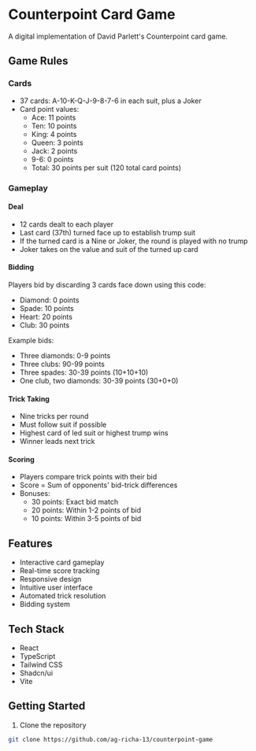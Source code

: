 # Counterpoint Card Game

A digital implementation of David Parlett's Counterpoint card game.

## Game Rules

### Cards
- 37 cards: A-10-K-Q-J-9-8-7-6 in each suit, plus a Joker
- Card point values:
  - Ace: 11 points
  - Ten: 10 points
  - King: 4 points
  - Queen: 3 points
  - Jack: 2 points
  - 9-6: 0 points
  - Total: 30 points per suit (120 total card points)

### Gameplay

#### Deal
- 12 cards dealt to each player
- Last card (37th) turned face up to establish trump suit
- If the turned card is a Nine or Joker, the round is played with no trump
- Joker takes on the value and suit of the turned up card

#### Bidding
Players bid by discarding 3 cards face down using this code:
- Diamond: 0 points
- Spade: 10 points
- Heart: 20 points
- Club: 30 points

Example bids:
- Three diamonds: 0-9 points
- Three clubs: 90-99 points
- Three spades: 30-39 points (10+10+10)
- One club, two diamonds: 30-39 points (30+0+0)

#### Trick Taking
- Nine tricks per round
- Must follow suit if possible
- Highest card of led suit or highest trump wins
- Winner leads next trick

#### Scoring
- Players compare trick points with their bid
- Score = Sum of opponents' bid-trick differences
- Bonuses:
  - 30 points: Exact bid match
  - 20 points: Within 1-2 points of bid
  - 10 points: Within 3-5 points of bid

## Features

- Interactive card gameplay
- Real-time score tracking
- Responsive design
- Intuitive user interface
- Automated trick resolution
- Bidding system

## Tech Stack

- React
- TypeScript
- Tailwind CSS
- Shadcn/ui
- Vite

## Getting Started

1. Clone the repository

```bash
git clone https://github.com/ag-richa-13/counterpoint-game
```
